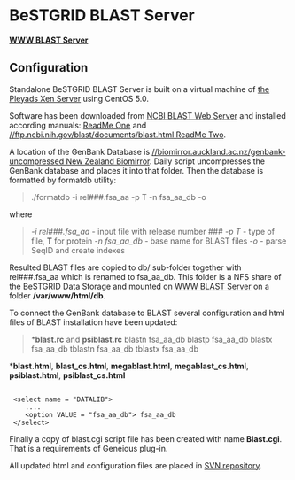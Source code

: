 # BeSTGRID BLAST Server

**[WWW BLAST Server](http://blast.bestgrid.org)**

## Configuration

Standalone BeSTGRID BLAST Server is built on a virtual machine of [the Pleyads Xen Server](https://reannz.atlassian.net/wiki/pages/createpage.action?spaceKey=BeSTGRID&title=Pleyads_Server&linkCreation=true&fromPageId=3816950642) using CentOS 5.0.

Software has been downloaded from [NCBI BLAST Web Server](http://www.ncbi.nlm.nih.gov/blast/download.shtml) and installed according manuals: [ReadMe One](http://140.109.34.30/blast/readme.html) and [//ftp.ncbi.nih.gov/blast/documents/blast.html ReadMe Two](https://reannz.atlassian.net/wiki/pages/createpage.action?spaceKey=ftp&title=%2F%2Fftp.ncbi.nih.gov%2Fblast%2Fdocuments%2Fblast.html%20ReadMe%20Two).

A location of the GenBank Database is [//biomirror.auckland.ac.nz/genbank-uncompressed New Zealand Biomirror](https://reannz.atlassian.net/wiki/pages/createpage.action?spaceKey=ftp&title=%2F%2Fbiomirror.auckland.ac.nz%2Fgenbank-uncompressed%20New%20Zealand%20Biomirror). Daily script uncompresses the GenBank database and places it into that folder. Then the database is formatted by formatdb utility: 

>  ./formatdb -i rel###.fsa_aa -p T -n fsa_aa_db -o 

where

>  *-i rel###.fsa_aa* - input file with release number ###
>  *-p T* - type of file, **T** for protein
>  *-n fsa_aa_db* - base name for BLAST files
>  *-o* - parse SeqID and create indexes

Resulted BLAST files are copied to db/ sub-folder together with rel###.fsa_aa which is renamed to fsa_aa_db. This folder is a NFS share of the BeSTGRID Data Storage and mounted on [WWW BLAST Server](http://blast.bestgrid.org) on a folder **/var/www/html/db**.

To connect the GenBank database to BLAST several configuration and html files of BLAST installation have been updated:

>  ***blast.rc** and **psiblast.rc**
>  blastn fsa_aa_db
>  blastp fsa_aa_db
>  blastx fsa_aa_db
>  tblastn fsa_aa_db
>  tblastx fsa_aa_db

 ***blast.html**, **blast_cs.html**, **megablast.html**, **megablast_cs.html**, **psiblast.html**, **psiblast_cs.html**

``` 

 <select name = "DATALIB">
    ....
    <option VALUE = "fsa_aa_db"> fsa_aa_db
 </select>

```

Finally a copy of blast.cgi script file has been created with name **Blast.cgi**. That is a requirements of Geneious plug-in.

All updated html and configuration files are placed in [SVN repository](https://svn.csi.ac.nz/svn/bestgrid/themes/collab%20grid/BeSTGrid%20Wiki/blast/).
